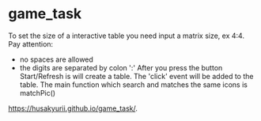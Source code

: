 # game_task
To set the size of a interactive table you need input a matrix size, ex 4:4.
Pay attention:
  - no spaces are allowed 
  - the digits  are separated by colon ':'
After you press the button Start/Refresh is will create a table.
The 'click' event will be added to the table.
The main function which search and matches the same icons is matchPic()

https://husakyurii.github.io/game_task/.
